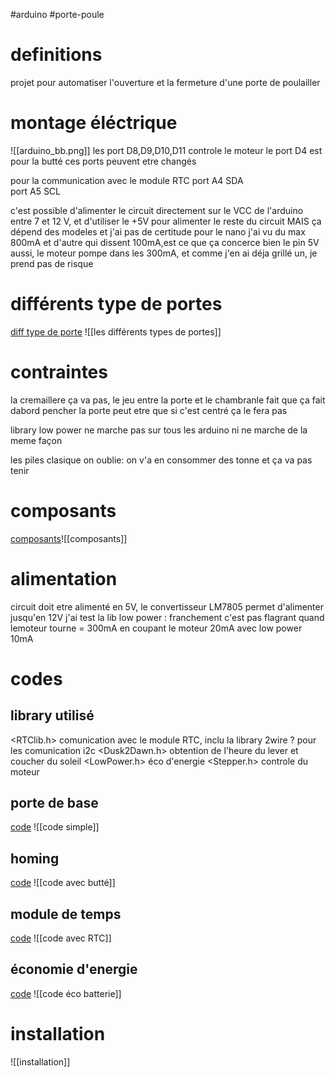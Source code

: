 #arduino #porte-poule 

# definitions
projet pour automatiser l'ouverture et la fermeture d'une porte de poulailler

# montage éléctrique

![[arduino_bb.png]]
les port D8,D9,D10,D11 controle le moteur
le port D4 est pour la butté
ces ports peuvent etre changés

pour la communication avec le module RTC
port A4 SDA  
port A5 SCL

c'est possible d'alimenter le circuit directement sur le VCC de l'arduino entre 7 et 12 V, et d'utiliser le +5V pour alimenter le reste du circuit MAIS ça dépend des modeles et j'ai pas de certitude pour le nano j'ai vu du max 800mA et d'autre qui dissent 100mA,est ce que ça concerce bien le pin 5V aussi,
le moteur pompe dans les 300mA, et comme j'en ai déja grillé un, je prend pas de risque
# différents type de portes

[diff type de porte](obsidian://open?vault=projet-poulailler-notes&file=les%20diff%C3%A9rents%20types%20de%20portes)
![[les différents types de portes]]
# contraintes
la cremaillere ça va pas, le jeu entre la porte et le chambranle fait que ça fait dabord pencher la porte 
peut etre que si c'est centré ça le fera pas

library low power ne marche pas sur tous les arduino ni ne marche de la meme façon

les piles clasique on oublie: on v'a en consommer des tonne et ça va pas tenir
# composants
[composants](obsidian://open?vault=projet-poulailler-notes&file=composants)![[composants]]
# alimentation
circuit doit etre alimenté en 5V, le convertisseur  LM7805 permet d'alimenter jusqu'en 12V
j'ai test la lib low power : franchement c'est pas flagrant
quand lemoteur tourne = 300mA 
en coupant le moteur  20mA
avec low power 10mA

# codes
## library utilisé
 <RTClib.h> comunication avec le module RTC, inclu la library 2wire ? pour les comunication i2c
 <Dusk2Dawn.h> obtention de l'heure du lever et coucher du soleil
 <LowPower.h> éco d'energie
 <Stepper.h> controle du moteur
## porte de base
[code](obsidian://open?vault=projet-poulailler-notes&file=compte-rendu%2Fcode%20simple)
![[code simple]]
## homing
[code](obsidian://open?vault=projet-poulailler-notes&file=compte-rendu%2Fcode%20avec%20butt%C3%A9)
![[code avec butté]]
## module de temps
[code](obsidian://open?vault=projet-poulailler-notes&file=compte-rendu%2Fcode%20avec%20RTC)
![[code avec RTC]]
## économie d'energie
[code](obsidian://open?vault=projet-poulailler-notes&file=compte-rendu%2Fcode%20%C3%A9co%20batterie)
![[code éco batterie]]
# installation 
![[installation]]

